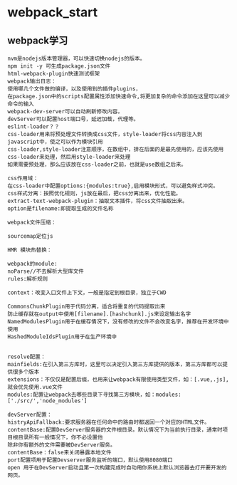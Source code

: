 # webpack_start
## webpack学习
    nvm是nodejs版本管理器，可以快速切换nodejs的版本。
    npm init -y 可生成package.json文件
    html-webpack-plugin快速测试框架
    webpack输出日志：
    使用哪几个文件做的编译，以及使用到的插件plugins，
    在package.json中的scripts配置属性添加快速命令,将更加复杂的命令添加在这里可以减少命令的输入
    webpack-dev-server可以自动刷新修改内容。
    devServer可以配置host端口号，延迟加载，代理等。
    eslint-loader？？
    css-loader用来将预处理文件转换成css文件，style-loader将css内容注入到javascript中，使之可以作为模块引用
    css-loader,style-loader注意顺序，在数组中，排在后面的是最先使用的，应该先使用css-loader来处理，然后用style-loader来处理
    如果需要预处理，那么应该放在css-loader之前，也就是use数组之后来。
    
    css作用域：
    在css-loader中配置options:{modules:true},启用模块形式，可以避免样式冲突。
    css样式分离：按照优化规则，js放在最后，把css分离出来，优化性能。
    extract-text-webpack-plugin：抽取文本插件，将css文件抽取出来。
    option是filename:即提取生成的文件名称
    
    webpack文件压缩：
    
    sourcemap定位js
    
    HMR 模块热替换：
    
    webpack的module:
    noParse//不去解析大型库文件
    rules:解析规则
    
    context：改变入口文件上下文，一般是指定到根目录，独立于CWD
    
    CommonsChunkPlugin用于代码分离，适合将重复的代码提取出来
    防止缓存就在output中使用[filename].[hashchunk].js来设定输出名字
    NamedModulesPlugin用于在缓存情况下，没有修改的文件不会改变名字，推荐在开发环境中使用
    HashedModuleIdsPlugin用于在生产环境中
    
    
    resolve配置：
    mainfields:在引入第三方库时，这里可以决定引入第三方库提供的版本，第三方库都可以提供很多个版本
    extensions：不仅仅是配置后缀，也用来让webpack有限使用类型文件，如：[.vue,.js],就会优先使用.vue文件
    modules:配置让webpack去哪些目录下寻找第三方模块，如：modules:['./src/','node_modules']
    
    devServer配置：
    histryApiFallback:要求服务器在任何命中的路由时都返回一个对应的HTML文件。
    contentBase:配置DevServer服务器的文件根目录。默认情况下为当前执行目录，通常时项目根目录所有一般情况下，你不必设置他
    除非你有额外的文件需要被DevServer服务。
    contentBase：false来关闭暴露本地文件
    port配置项用于配置Devserver服务监听的端口，默认使用8080端口
    open 用于在DevServer启动且第一次构建完成时自动用你系统上默认浏览器去打开要开发的网页。